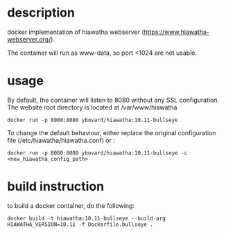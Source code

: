 # description

docker implementation of hiawatha webserver (https://www.hiawatha-webserver.org/).

The container will run as www-data, so port <1024 are not usable.

# usage
By default, the container will listen to 8080 without any SSL configuration. The website root directory is located at /var/www/hiawatha
```
docker run -p 8080:8080 ybovard/hiawatha:10.11-bullseye
```

To change the default behaviour, either replace the original configuration file (/etc/hiawatha/hiawatha.conf) or :
```
docker run -p 8080:8080 ybovard/hiawatha:10.11-bullseye -c <new_hiawatha_config_path>
```

# build instruction
to build a docker container, do the following:
```
docker build -t hiawatha:10.11-bullseye --build-arg HIAWATHA_VERSION=10.11 -f Dockerfile.bullseye .
```

